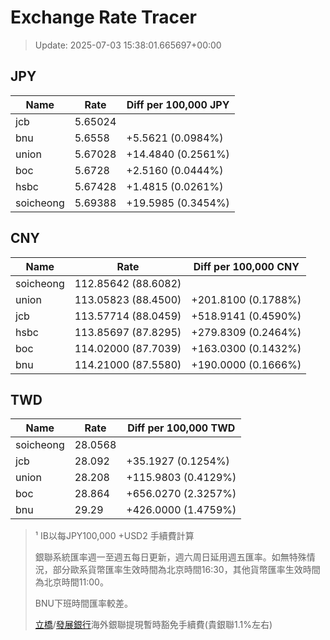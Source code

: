 # Exchange Rate Tracer

> Update: 2025-07-03 15:38:01.665697+00:00

## JPY

| Name      |    Rate | Diff per 100,000 JPY   |
|-----------|---------|------------------------|
| jcb       | 5.65024 |                        |
| bnu       | 5.6558  | +5.5621 (0.0984%)      |
| union     | 5.67028 | +14.4840 (0.2561%)     |
| boc       | 5.6728  | +2.5160 (0.0444%)      |
| hsbc      | 5.67428 | +1.4815 (0.0261%)      |
| soicheong | 5.69388 | +19.5985 (0.3454%)     |

## CNY

| Name      | Rate                | Diff per 100,000 CNY   |
|-----------|---------------------|------------------------|
| soicheong | 112.85642	(88.6082) |                        |
| union     | 113.05823	(88.4500) | +201.8100 (0.1788%)    |
| jcb       | 113.57714	(88.0459) | +518.9141 (0.4590%)    |
| hsbc      | 113.85697	(87.8295) | +279.8309 (0.2464%)    |
| boc       | 114.02000	(87.7039) | +163.0300 (0.1432%)    |
| bnu       | 114.21000	(87.5580) | +190.0000 (0.1666%)    |

## TWD

| Name      |    Rate | Diff per 100,000 TWD   |
|-----------|---------|------------------------|
| soicheong | 28.0568 |                        |
| jcb       | 28.092  | +35.1927 (0.1254%)     |
| union     | 28.208  | +115.9803 (0.4129%)    |
| boc       | 28.864  | +656.0270 (2.3257%)    |
| bnu       | 29.29   | +426.0000 (1.4759%)    |


> ¹ IB以每JPY100,000 +USD2 手續費計算
>
> 銀聯系統匯率週一至週五每日更新，週六周日延用週五匯率。如無特殊情況，部分歐系貨幣匯率生效時間為北京時間16:30，其他貨幣匯率生效時間為北京時間11:00。
>
> BNU下班時間匯率較差。
>
> [立橋](https://www.wlbank.com.mo/uploads/ueditor/file/20181211/1544536513900230.pdf)/[發展銀行](https://www.mdb.com.mo/Service_Charges_20230728.pdf)海外銀聯提現暫時豁免手續費(貴銀聯1.1%左右)

